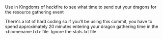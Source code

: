 Use in Kingdoms of heckfire to see what time to send out your dragons for the resource gathering event

There's a lot of hard coding so if you'll be using this commit, you have to spend approximately 20 minutes entering your dragon gathering time in the <biomename.txt> file. Ignore the stats.txt file

